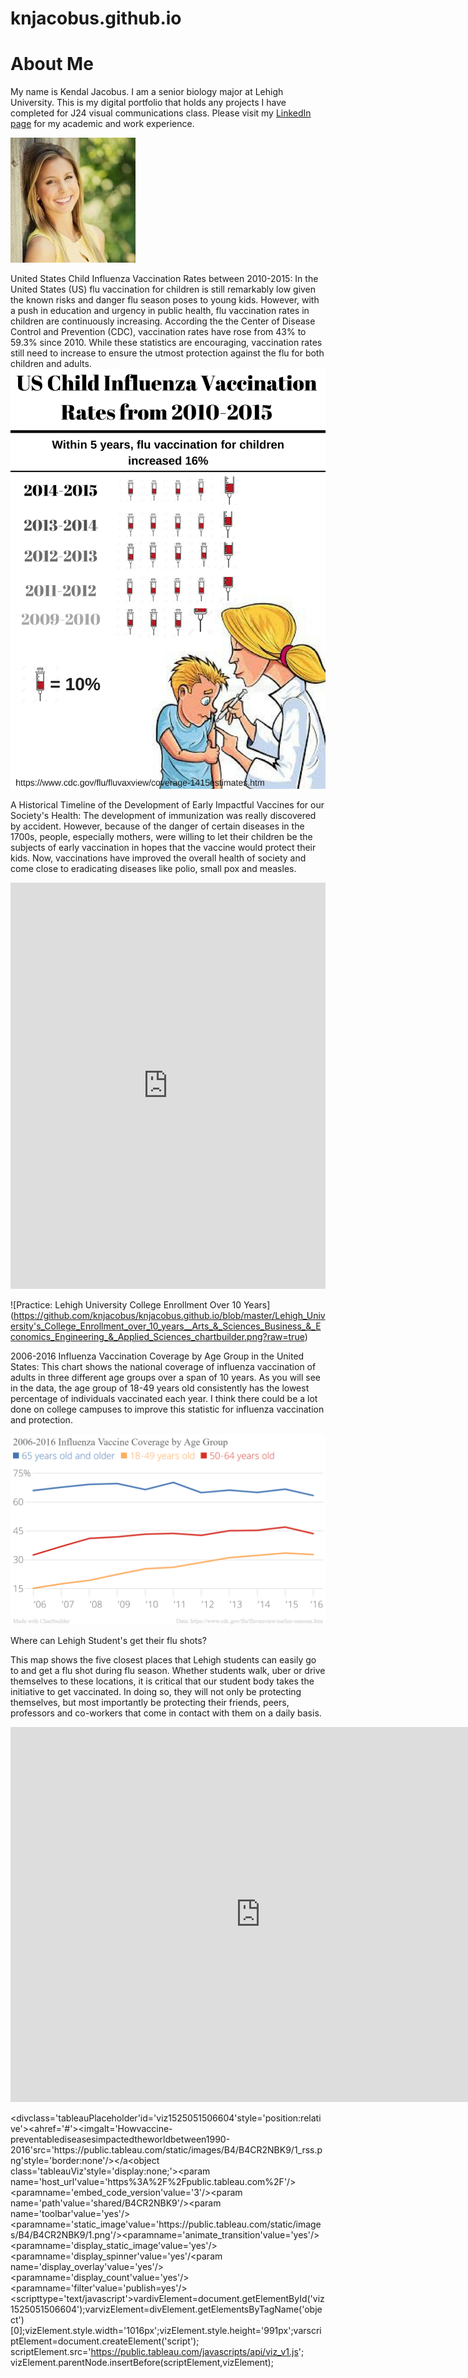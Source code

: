 # knjacobus.github.io
# About Me #

My name is Kendal Jacobus. I am a senior biology major at Lehigh University. This is my digital portfolio that holds any projects I have completed for J24 visual communications class.
Please visit my [LinkedIn page](https://www.linkedin.com/in/kendaljacobus/) for my academic and work experience. 





![Photo of me](https://github.com/knjacobus/knjacobus.github.io/blob/master/0.jpg?raw=true)



United States Child Influenza Vaccination Rates between 2010-2015:
In the United States (US) flu vaccination for children is still remarkably low given the known risks and danger flu season poses to young kids. However, with a push in education and urgency in public health, flu vaccination rates in children are continuously increasing. According the the Center of Disease Control and Prevention (CDC), vaccination rates have rose from 43% to 59.3% since 2010. While these statistics are encouraging, vaccination rates still need to increase to ensure the utmost protection against the flu for both children and adults. 
![Child Influenza Vaccination Rates between 2010-2015:](https://github.com/knjacobus/knjacobus.github.io/blob/master/Child%20Influenza%20Vaccination%20Rates.png?raw=true)




A Historical Timeline of the Development of Early Impactful Vaccines for our Society's Health:
The development of immunization was really discovered by accident. However, because of the danger of certain diseases in the 1700s, people, especially mothers, were willing to let their children be the subjects of early vaccination in hopes that the vaccine would protect their kids. Now, vaccinations have improved the overall health of society and come close to eradicating diseases like polio, small pox and measles. 

<iframe src='https://cdn.knightlab.com/libs/timeline3/latest/embed/index.html?source=1A-bAMyW081kJBczeujw-KJibGlpwkvaDYI21mDTRHGk&font=Default&lang=en&initial_zoom=2&height=650' width='100%' height='650' webkitallowfullscreen mozallowfullscreen allowfullscreen frameborder='0'></iframe>



![Practice: Lehigh University College Enrollment Over 10 Years]
(https://github.com/knjacobus/knjacobus.github.io/blob/master/Lehigh_University's_College_Enrollment_over_10_years__Arts_&_Sciences_Business_&_Economics_Engineering_&_Applied_Sciences_chartbuilder.png?raw=true)

2006-2016 Influenza Vaccination Coverage by Age Group in the United States: 
This chart shows the national coverage of influenza vaccination of adults in three different age groups over a span of 10 years. As you will see in the data, the age group of 18-49 years old consistently has the lowest percentage of individuals vaccinated each year. I think there could be a lot done on college campuses to improve this statistic for influenza vaccination and protection. 

![2006-2016 Influenza Vaccination Coverage by Age Group](https://github.com/knjacobus/knjacobus.github.io/blob/master/2006-2016_Influenza_Vaccine_Coverage_by_Age_Group_65_years_old_and_older_18-49_years_old_50-64_years_old_chartbuilder%20(1).png?raw=true)


Where can Lehigh Student's get their flu shots?

This map shows the five closest places that Lehigh students can easily go to and get a flu shot during flu season. Whether students walk, uber or drive themselves to these locations, it is critical that our student body takes the initiative to get vaccinated. In doing so, they will not only be protecting themselves, but most importantly be protecting their friends, peers, professors and co-workers that come in contact with them on a daily basis. 

<iframe width="800" height="600" scrolling="no" frameborder="no" src="https://fusiontables.google.com/embedviz?q=select+col0+from+18nIsQ4BonmiYduMNWCs8jK7f2Iz3Aut7qDXeu6PH&amp;viz=MAP&amp;h=false&amp;lat=40.61258887680269&amp;lng=-75.46196136589356&amp;t=1&amp;z=12&amp;l=col0&amp;y=2&amp;tmplt=2&amp;hml=ONE_COL_LAT_LNG"></iframe>


<divclass='tableauPlaceholder'id='viz1525051506604'style='position:relative'><noscript><ahref='#'><imgalt='Howvaccine-preventablediseasesimpactedtheworldbetween1990-2016'src='https:&#47;&#47;public.tableau.com&#47;static&#47;images&#47;B4&#47;B4CR2NBK9&#47;1_rss.png'style='border:none'/></a</noscript><object class='tableauViz'style='display:none;'><param name='host_url'value='https%3A%2F%2Fpublic.tableau.com%2F'/><paramname='embed_code_version'value='3'/><param name='path'value='shared&#47;B4CR2NBK9'/><param name='toolbar'value='yes'/><paramname='static_image'value='https:&#47;&#47;public.tableau.com&#47;static&#47;images&#47;B4&#47;B4CR2NBK9&#47;1.png'/><paramname='animate_transition'value='yes'/><paramname='display_static_image'value='yes'/><paramname='display_spinner'value='yes'/<param name='display_overlay'value='yes'/><paramname='display_count'value='yes'/><paramname='filter'value='publish=yes'/></object></div><scripttype='text/javascript'>vardivElement=document.getElementById('viz1525051506604');varvizElement=divElement.getElementsByTagName('object')[0];vizElement.style.width='1016px';vizElement.style.height='991px';varscriptElement=document.createElement('script');        scriptElement.src='https://public.tableau.com/javascripts/api/viz_v1.js';           vizElement.parentNode.insertBefore(scriptElement,vizElement);</script>

